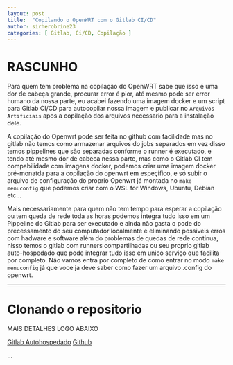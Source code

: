 ```yaml
---
layout: post
title:  "Copilando o OpenWRT com o Gitlab CI/CD"
author: sirherobrine23
categories: [ Gitlab, Ci/CD, Copilação ]
---
```


# RASCUNHO

Para quem tem problema na copilação do OpenWRT sabe que isso é uma dor de cabeça grande, procurar error é pior, até mesmo pode ser error humano da nossa parte, eu acabei fazendo uma imagem docker e um script para Gitlab CI/CD para autocopilar nossa imagem e publicar no `Arquivos Artificiais` apos a copilação dos arquivos necessario para a instalação dele.

A copilação do Openwrt pode ser feita no github com facilidade mas no gitlab não temos como armazenar arquivos do jobs separados em vez disso temos pippelines que são separadas conforme o runner é executado, e tendo até mesmo dor de cabeca nessa parte, mas como o Gitlab CI tem compabilidade com imagens docker, podemos criar uma imagem docker pré-monatda para a copilação do openwrt em espeçifico, e só subir o arquivo de configuração do proprio Openwrt já montada no `make menuconfig` que podemos criar com o WSL for Windows, Ubuntu, Debian etc...

Mais necessariamente para quem não tem tempo para esperar a copilação ou tem queda de rede toda as horas podemos integra tudo isso em um Pippeline do Gitlab para ser executado e ainda não gasta o pode do precessamento do seu computador localmente e eliminando possiveis erros com hadware e software além do problemas de quedas de rede continua, nisso temos o gitlab com runners compartilhadas ou seu proprio gitlab auto-hospedado que pode integrar tudo isso em unico serviço que facilita por completo. Não vamos entra por completo de como entrar no modo `make menuconfig` já que voce ja deve saber como fazer um arquivo .config do openwrt.

----

# Clonando o repositorio

MAIS DETALHES LOGO ABAIXO

[Gitlab Autohospedado](https://www.srherobrine23.com/sirherobrine23/Openwrt-Gitlab-runner)
[Github](https://github.com/Sirherobrine23/Gitlab-OpenWrt)

... 
